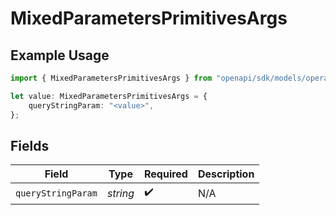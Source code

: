 # MixedParametersPrimitivesArgs

## Example Usage

```typescript
import { MixedParametersPrimitivesArgs } from "openapi/sdk/models/operations";

let value: MixedParametersPrimitivesArgs = {
    queryStringParam: "<value>",
};
```

## Fields

| Field              | Type               | Required           | Description        |
| ------------------ | ------------------ | ------------------ | ------------------ |
| `queryStringParam` | *string*           | :heavy_check_mark: | N/A                |